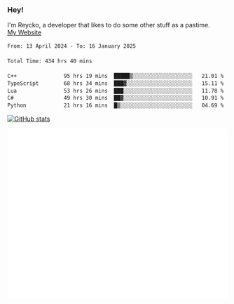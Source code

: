 ### Hey!
I'm Reycko, a developer that likes to do some other stuff as a pastime.  
[My Website](https://reycko.root.sx)

<!--START_SECTION:wakasection-->

```txt
From: 13 April 2024 - To: 16 January 2025

Total Time: 434 hrs 40 mins

C++               95 hrs 19 mins  █████▒░░░░░░░░░░░░░░░░░░░   21.01 %
TypeScript        68 hrs 34 mins  ███▓░░░░░░░░░░░░░░░░░░░░░   15.11 %
Lua               53 hrs 26 mins  ███░░░░░░░░░░░░░░░░░░░░░░   11.78 %
C#                49 hrs 30 mins  ██▓░░░░░░░░░░░░░░░░░░░░░░   10.91 %
Python            21 hrs 16 mins  █▒░░░░░░░░░░░░░░░░░░░░░░░   04.69 %
```

<!--END_SECTION:wakasection-->

[![GitHub stats](https://github-readme-stats.vercel.app/api?username=Reycko&show_icons=true&theme=dark&hide_title=true&count_private=true)](https://github.com/anuraghazra/github-readme-stats)

![Metrics](/github-metrics.svg)

